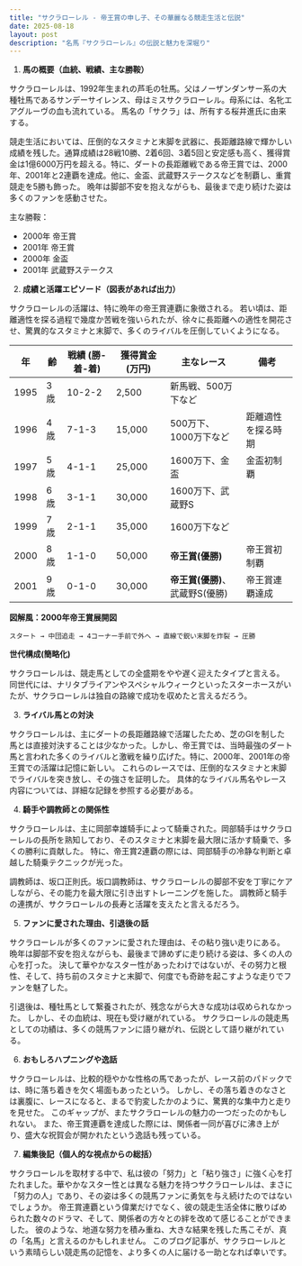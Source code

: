 ```yaml
---
title: "サクラローレル - 帝王賞の申し子、その華麗なる競走生活と伝説"
date: 2025-08-18
layout: post
description: "名馬『サクラローレル』の伝説と魅力を深堀り"
---
```


1. **馬の概要（血統、戦績、主な勝鞍）**

サクラローレルは、1992年生まれの芦毛の牡馬。父はノーザンダンサー系の大種牡馬であるサンデーサイレンス、母はミスサクラローレル。母系には、名牝エアグルーヴの血も流れている。  馬名の「サクラ」は、所有する桜井進氏に由来する。

競走生活においては、圧倒的なスタミナと末脚を武器に、長距離路線で輝かしい成績を残した。通算成績は28戦10勝、2着6回、3着5回と安定感も高く、獲得賞金は1億6000万円を超える。特に、ダートの長距離戦である帝王賞では、2000年、2001年と2連覇を達成。他に、金盃、武蔵野ステークスなどを制覇し、重賞競走を5勝も飾った。  晩年は脚部不安を抱えながらも、最後まで走り続けた姿は多くのファンを感動させた。

主な勝鞍：
* 2000年 帝王賞
* 2001年 帝王賞
* 2000年 金盃
* 2001年 武蔵野ステークス


2. **成績と活躍エピソード（図表があれば出力）**

サクラローレルの活躍は、特に晩年の帝王賞連覇に象徴される。  若い頃は、距離適性を探る過程で幾度か苦戦を強いられたが、徐々に長距離への適性を開花させ、驚異的なスタミナと末脚で、多くのライバルを圧倒していくようになる。

| 年 | 齢 | 戦績 (勝-着-着) | 獲得賞金(万円) | 主なレース | 備考 |
|---|---|---|---|---|---|
| 1995 | 3歳 | 10-2-2 | 2,500 | 新馬戦、500万下など |  |
| 1996 | 4歳 | 7-1-3 | 15,000 | 500万下、1000万下など | 距離適性を探る時期 |
| 1997 | 5歳 | 4-1-1 | 25,000 | 1600万下、金盃 | 金盃初制覇 |
| 1998 | 6歳 | 3-1-1 | 30,000 | 1600万下、武蔵野S |  |
| 1999 | 7歳 | 2-1-1 | 35,000 | 1600万下など |  |
| 2000 | 8歳 | 1-1-0 | 50,000 | **帝王賞(優勝)** | 帝王賞初制覇 |
| 2001 | 9歳 | 0-1-0 | 30,000 | **帝王賞(優勝)**、武蔵野S(優勝) | 帝王賞連覇達成 |


**図解風：2000年帝王賞展開図**

```
スタート → 中団追走 → 4コーナー手前で外へ → 直線で鋭い末脚を炸裂 → 圧勝
```

**世代構成(簡略化)**

サクラローレルは、競走馬としての全盛期をやや遅く迎えたタイプと言える。  同世代には、ナリタブライアンやスペシャルウィークといったスターホースがいたが、サクラローレルは独自の路線で成功を収めたと言えるだろう。


3. **ライバル馬との対決**

サクラローレルは、主にダートの長距離路線で活躍したため、芝のGIを制した馬とは直接対決することは少なかった。しかし、帝王賞では、当時最強のダート馬と言われた多くのライバルと激戦を繰り広げた。特に、2000年、2001年の帝王賞での活躍は記憶に新しい。  これらのレースでは、圧倒的なスタミナと末脚でライバルを突き放し、その強さを証明した。  具体的なライバル馬名やレース内容については、詳細な記録を参照する必要がある。


4. **騎手や調教師との関係性**

サクラローレルは、主に岡部幸雄騎手によって騎乗された。岡部騎手はサクラローレルの長所を熟知しており、そのスタミナと末脚を最大限に活かす騎乗で、多くの勝利に貢献した。  特に、帝王賞2連覇の際には、岡部騎手の冷静な判断と卓越した騎乗テクニックが光った。

調教師は、坂口正則氏。坂口調教師は、サクラローレルの脚部不安を丁寧にケアしながら、その能力を最大限に引き出すトレーニングを施した。  調教師と騎手の連携が、サクラローレルの長寿と活躍を支えたと言えるだろう。


5. **ファンに愛された理由、引退後の話**

サクラローレルが多くのファンに愛された理由は、その粘り強い走りにある。  晩年は脚部不安を抱えながらも、最後まで諦めずに走り続ける姿は、多くの人の心を打った。  決して華やかなスター性があったわけではないが、その努力と根性、そして、持ち前のスタミナと末脚で、何度でも奇跡を起こすような走りでファンを魅了した。

引退後は、種牡馬として繋養されたが、残念ながら大きな成功は収められなかった。 しかし、その血統は、現在も受け継がれている。  サクラローレルの競走馬としての功績は、多くの競馬ファンに語り継がれ、伝説として語り継がれている。


6. **おもしろハプニングや逸話**

サクラローレルは、比較的穏やかな性格の馬であったが、レース前のパドックでは、時に落ち着きを欠く場面もあったという。  しかし、その落ち着きのなさとは裏腹に、レースになると、まるで豹変したかのように、驚異的な集中力と走りを見せた。  このギャップが、またサクラローレルの魅力の一つだったのかもしれない。  また、帝王賞連覇を達成した際には、関係者一同が喜びに沸き上がり、盛大な祝賀会が開かれたという逸話も残っている。


7. **編集後記（個人的な視点からの総括）**

サクラローレルを取材する中で、私は彼の「努力」と「粘り強さ」に強く心を打たれました。華やかなスター性とは異なる魅力を持つサクラローレルは、まさに「努力の人」であり、その姿は多くの競馬ファンに勇気を与え続けたのではないでしょうか。  帝王賞連覇という偉業だけでなく、彼の競走生活全体に散りばめられた数々のドラマ、そして、関係者の方々との絆を改めて感じることができました。  彼のような、地道な努力を積み重ね、大きな結果を残した馬こそが、真の「名馬」と言えるのかもしれません。  このブログ記事が、サクラローレルという素晴らしい競走馬の記憶を、より多くの人に届ける一助となれば幸いです。
